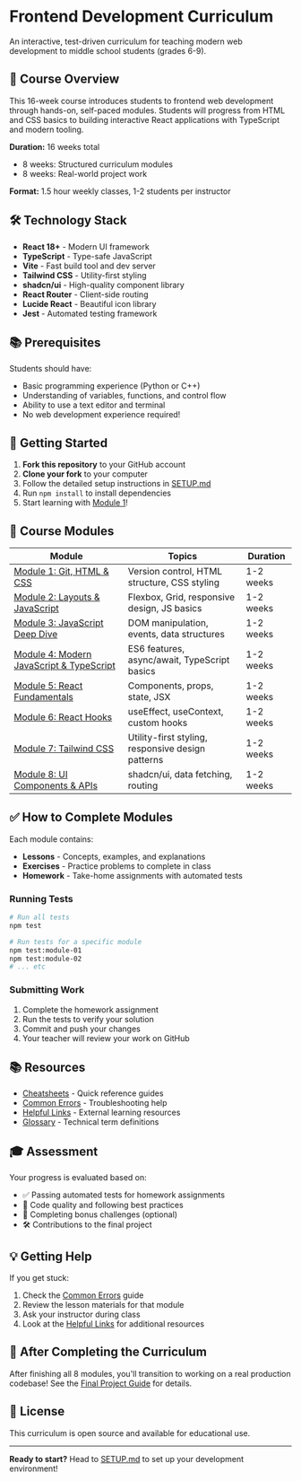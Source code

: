 # Frontend Development Curriculum

An interactive, test-driven curriculum for teaching modern web development to middle school students (grades 6-9).

## 🎯 Course Overview

This 16-week course introduces students to frontend web development through hands-on, self-paced modules. Students will progress from HTML and CSS basics to building interactive React applications with TypeScript and modern tooling.

**Duration:** 16 weeks total
- 8 weeks: Structured curriculum modules
- 8 weeks: Real-world project work

**Format:** 1.5 hour weekly classes, 1-2 students per instructor

## 🛠️ Technology Stack

- **React 18+** - Modern UI framework
- **TypeScript** - Type-safe JavaScript
- **Vite** - Fast build tool and dev server
- **Tailwind CSS** - Utility-first styling
- **shadcn/ui** - High-quality component library
- **React Router** - Client-side routing
- **Lucide React** - Beautiful icon library
- **Jest** - Automated testing framework

## 📚 Prerequisites

Students should have:
- Basic programming experience (Python or C++)
- Understanding of variables, functions, and control flow
- Ability to use a text editor and terminal
- No web development experience required!

## 🚀 Getting Started

1. **Fork this repository** to your GitHub account
2. **Clone your fork** to your computer
3. Follow the detailed setup instructions in [SETUP.md](./SETUP.md)
4. Run `npm install` to install dependencies
5. Start learning with [Module 1](./module-01-git-html-css/)!

## 📖 Course Modules

| Module | Topics | Duration |
|--------|--------|----------|
| [Module 1: Git, HTML & CSS](./module-01-git-html-css/) | Version control, HTML structure, CSS styling | 1-2 weeks |
| [Module 2: Layouts & JavaScript](./module-02-html-css-javascript/) | Flexbox, Grid, responsive design, JS basics | 1-2 weeks |
| [Module 3: JavaScript Deep Dive](./module-03-javascript/) | DOM manipulation, events, data structures | 1-2 weeks |
| [Module 4: Modern JavaScript & TypeScript](./module-04-javascript-typescript/) | ES6 features, async/await, TypeScript basics | 1-2 weeks |
| [Module 5: React Fundamentals](./module-05-typescript-react/) | Components, props, state, JSX | 1-2 weeks |
| [Module 6: React Hooks](./module-06-react-hooks/) | useEffect, useContext, custom hooks | 1-2 weeks |
| [Module 7: Tailwind CSS](./module-07-tailwind/) | Utility-first styling, responsive design patterns | 1-2 weeks |
| [Module 8: UI Components & APIs](./module-08-shadcn-fetch/) | shadcn/ui, data fetching, routing | 1-2 weeks |

## ✅ How to Complete Modules

Each module contains:
- **Lessons** - Concepts, examples, and explanations
- **Exercises** - Practice problems to complete in class
- **Homework** - Take-home assignments with automated tests

### Running Tests

```bash
# Run all tests
npm test

# Run tests for a specific module
npm test:module-01
npm test:module-02
# ... etc
```

### Submitting Work

1. Complete the homework assignment
2. Run the tests to verify your solution
3. Commit and push your changes
4. Your teacher will review your work on GitHub

## 📚 Resources

- [Cheatsheets](./resources/cheatsheets/) - Quick reference guides
- [Common Errors](./resources/common-errors.md) - Troubleshooting help
- [Helpful Links](./resources/helpful-links.md) - External learning resources
- [Glossary](./resources/glossary.md) - Technical term definitions

## 🎓 Assessment

Your progress is evaluated based on:
- ✅ Passing automated tests for homework assignments
- 💬 Code quality and following best practices
- 🚀 Completing bonus challenges (optional)
- 🛠️ Contributions to the final project

## 💡 Getting Help

If you get stuck:
1. Check the [Common Errors](./resources/common-errors.md) guide
2. Review the lesson materials for that module
3. Ask your instructor during class
4. Look at the [Helpful Links](./resources/helpful-links.md) for additional resources

## 🎯 After Completing the Curriculum

After finishing all 8 modules, you'll transition to working on a real production codebase! See the [Final Project Guide](./final-project/) for details.

## 📝 License

This curriculum is open source and available for educational use.

---

**Ready to start?** Head to [SETUP.md](./SETUP.md) to set up your development environment!
